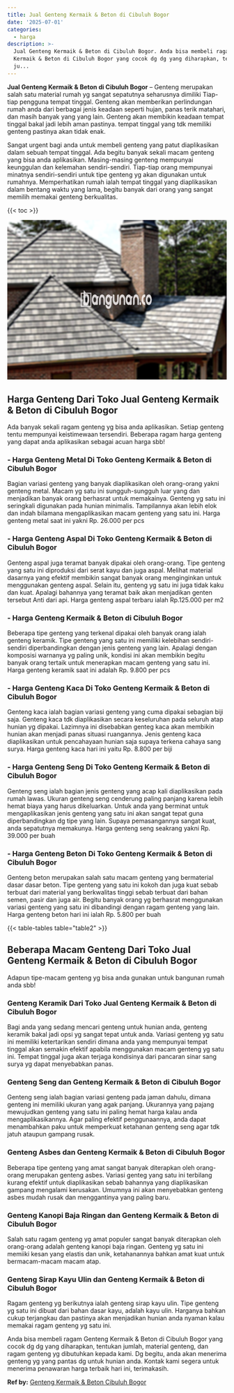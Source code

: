 ```yaml
---
title: Jual Genteng Kermaik & Beton di Cibuluh Bogor
date: '2025-07-01'
categories:
  - harga
description: >-
  Jual Genteng Kermaik & Beton di Cibuluh Bogor. Anda bisa membeli ragam Genteng
  Kermaik & Beton di Cibuluh Bogor yang cocok dg dg yang diharapkan, tentukan
  ju...
---
```


**Jual Genteng Kermaik & Beton di Cibuluh Bogor** – Genteng merupakan salah satu material rumah yg sangat sepatutnya seharusnya dimiliki Tiap-tiap pengguna tempat tinggal. Genteng akan memberikan perlindungan rumah anda dari berbagai jenis keadaan seperti hujan, panas terik matahari, dan masih banyak yang yang lain. Genteng akan membikin keadaan tempat tinggal bakal jadi lebih aman pastinya. tempat tinggal yang tdk memiliki genteng pastinya akan tidak enak.

Sangat urgent bagi anda untuk membeli genteng yang patut diaplikasikan dalam sebuah tempat tinggal. Ada begitu banyak sekali macam genteng yang bisa anda aplikasikan. Masing-masing genteng mempunyai keunggulan dan kelemahan sendiri-sendiri. Tiap-tiap orang mempunyai minatnya sendiri-sendiri untuk tipe genteng yg akan digunakan untuk rumahnya. Memperhatikan rumah ialah tempat tinggal yang diaplikasikan dalam bentang waktu yang lama, begitu banyak dari orang yang sangat memilih memakai genteng berkualitas.

{{< toc >}}

![Jual Genteng Kermaik & Beton di Cibuluh Bogor](/images/genteng-minimalis-murah17.png)

## Harga Genteng Dari Toko Jual Genteng Kermaik & Beton di Cibuluh Bogor

Ada banyak sekali ragam genteng yg bisa anda aplikasikan. Setiap genteng tentu mempunyai keistimewaan tersendiri. Beberapa ragam harga genteng yang dapat anda aplikasikan sebagai acuan harga sbb!

### \- Harga Genteng Metal Di Toko Genteng Kermaik & Beton di Cibuluh Bogor

Bagian variasi genteng yang banyak diaplikasikan oleh orang-orang yakni genteng metal. Macam yg satu ini sungguh-sungguh luar yang dan menjadikan banyak orang berhasrat untuk memakainya. Genteng yg satu ini seringkali digunakan pada hunian minimalis. Tampilannya akan lebih elok dan indah bilamana mengaplikasikan macam genteng yang satu ini. Harga genteng metal saat ini yakni Rp. 26.000 per pcs

### \- Harga Genteng Aspal Di Toko Genteng Kermaik & Beton di Cibuluh Bogor

Genteng aspal juga teramat banyak dipakai oleh orang-orang. Tipe genteng yang satu ini diproduksi dari serat kayu dan juga aspal. Melihat material dasarnya yang efektif membikin sangat banyak orang menginginkan untuk menggunakan genteng aspal. Selain itu, genteng yg satu ini juga tidak kaku dan kuat. Apalagi bahannya yang teramat baik akan menjadikan genten tersebut Anti dari api. Harga genteng aspal terbaru ialah Rp.125.000 per m2

### \- Harga Genteng Kermaik & Beton di Cibuluh Bogor

Beberapa tipe genteng yang terkenal dipakai oleh banyak orang ialah genteng keramik. Tipe genteng yang satu ini memiliki kelebihan sendiri-sendiri diperbandingkan dengan jenis genteng yang lain. Apalagi dengan komposisi warnanya yg paling unik, kondisi ini akan membikin begitu banyak orang tertaik untuk menerapkan macam genteng yang satu ini. Harga genteng keramik saat ini adalah Rp. 9.800 per pcs

### \- Harga Genteng Kaca Di Toko Genteng Kermaik & Beton di Cibuluh Bogor

Genteng kaca ialah bagian variasi genteng yang cuma dipakai sebagian biji saja. Genteng kaca tdk diaplikasikan secara keseluruhan pada seluruh atap hunian yg dipakai. Lazimnya ini disebabkan genteg kaca akan membikin hunian akan menjadi panas situasi ruangannya. Jenis genteng kaca diaplikasikan untuk pencahayaan hunian saja supaya terkena cahaya sang surya. Harga genteng kaca hari ini yaitu Rp. 8.800 per biji

### \- Harga Genteng Seng Di Toko Genteng Kermaik & Beton di Cibuluh Bogor

Genteng seng ialah bagian jenis genteng yang acap kali diaplikasikan pada rumah lawas. Ukuran genteng seng cenderung paling panjang karena lebih hemat biaya yang harus dikeluarkan. Untuk anda yang berminat untuk mengaplikasikan jenis genteng yang satu ini akan sangat tepat guna diperbandingkan dg tipe yang lain. Supaya pemasangannya sangat kuat, anda sepatutnya memakunya. Harga genteng seng seakrang yakni Rp. 39.000 per buah

### \- Harga Genteng Beton Di Toko Genteng Kermaik & Beton di Cibuluh Bogor

Genteng beton merupakan salah satu macam genteng yang bermaterial dasar dasar beton. Tipe genteng yang satu ini kokoh dan juga kuat sebab terbuat dari material yang berkwalitas tinggi sebab terbuat dari bahan semen, pasir dan juga air. Begitu banyak orang yg berhasrat menggunakan variasi genteng yang satu ini dibandingi dengan ragam genteng yang lain. Harga genteng beton hari ini ialah Rp. 5.800 per buah

{{< table-tables table="table2" >}}

## Beberapa Macam Genteng Dari Toko Jual Genteng Kermaik & Beton di Cibuluh Bogor

Adapun tipe-macam genteng yg bisa anda gunakan untuk bangunan rumah anda sbb!

### Genteng Keramik Dari Toko Jual Genteng Kermaik & Beton di Cibuluh Bogor

Bagi anda yang sedang mencari genteng untuk hunian anda, genteng keramik bakal jadi opsi yg sangat tepat untuk anda. Variasi genteng yg satu ini memiliki ketertarikan sendiri dimana anda yang mempunyai tempat tinggal akan semakin efektif apabila menggunakan macam genteng yg satu ini. Tempat tinggal juga akan terjaga kondisinya dari pancaran sinar sang surya yg dapat menyebabkan panas.

### Genteng Seng dan Genteng Kermaik & Beton di Cibuluh Bogor

Genteng seng ialah bagian variasi genteng pada jaman dahulu, dimana genteng ini memiliki ukuran yang agak panjang. Ukurannya yang pajang mewujudkan genteng yang satu ini paling hemat harga kalau anda mengaplikasikannya. Agar paling efektif penggunaannya, anda dapat menambahkan paku untuk memperkuat ketahanan genteng seng agar tdk jatuh ataupun gampang rusak.

### Genteng Asbes dan Genteng Kermaik & Beton di Cibuluh Bogor

Beberapa tipe genteng yang amat sangat banyak diterapkan oleh orang-orang merupakan genteng asbes. Variasi genteg yang satu ini terbilang kurang efektif untuk diaplikasikan sebab bahannya yang diaplikasikan gampang mengalami kerusakan. Umumnya ini akan menyebabkan genteng asbes mudah rusak dan menggantinya yang paling baru.

### Genteng Kanopi Baja Ringan dan Genteng Kermaik & Beton di Cibuluh Bogor

Salah satu ragam genteng yg amat populer sangat banyak diterapkan oleh orang-orang adalah genteng kanopi baja ringan. Genteng yg satu ini memiiki kesan yang elastis dan unik, ketahanannya bahkan amat kuat untuk bermacam-macam macam atap.

### Genteng Sirap Kayu Ulin dan Genteng Kermaik & Beton di Cibuluh Bogor

Ragam genteng yg berikutnya ialah genteng sirap kayu ulin. Tipe genteng yg satu ini dibuat dari bahan dasar kayu, adalah kayu ulin. Harganya bahkan cukup terjangkau dan pastinya akan menjadikan hunian anda nyaman kalau memakai ragam genteng yg satu ini.

Anda bisa membeli ragam Genteng Kermaik & Beton di Cibuluh Bogor yang cocok dg dg yang diharapkan, tentukan jumlah, material genteng, dan ragam genteng yg dibutuhkan kepada kami. Dg begitu, anda akan menerima genteng yg yang pantas dg untuk hunian anda. Kontak kami segera untuk menerima penawaran harga terbaik hari ini, terimakasih.

**Ref by:**  [Genteng Kermaik & Beton  Cibuluh Bogor](https://id.wikipedia.org/wiki/Genteng)
